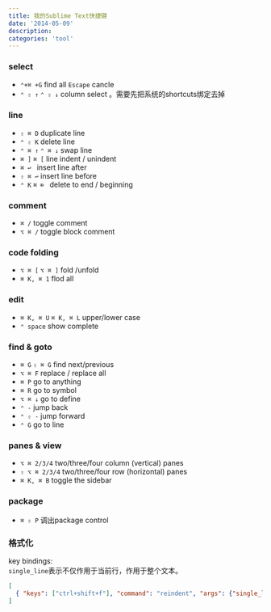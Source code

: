 ```yaml
---
title: 我的Sublime Text快捷键
date: '2014-05-09'
description:
categories: 'tool'
---
```


### select 

* `⌃+⌘ +G` find all `Escape` cancle
* `⌃ ⇧ ↑` `⌃ ⇧ ↓` column select 。需要先把系统的shortcuts绑定去掉

### line

* `⇧ ⌘ D` duplicate line
* `⌃ ⇧ K` delete line
* `⌃ ⌘ ↑`  `⌃ ⌘ ↓` swap line
* `⌘ ]` `⌘ [` line indent / unindent
* `⌘ ↩ ` insert line after
* `⇧ ⌘ ↩` insert line before
* `⌃ K`  `⌘ ⌦ ` delete to end / beginning

### comment

* `⌘ /` toggle comment
* `⌥ ⌘ /` toggle block comment

### code folding

* `⌥ ⌘ [` `⌥ ⌘ ]` fold /unfold
* `⌘ K, ⌘ 1` flod all

### edit

* `⌘ K, ⌘ U` `⌘ K, ⌘ L` upper/lower case
* `⌃ space` show complete

### find & goto

* `⌘ G` `⇧ ⌘ G` find next/previous
* `⌥ ⌘ F` replace / replace all
* `⌘ P` go to anything
* `⌘ R` go to symbol
* `⌥ ⌘ ↓` go to define
* `⌃ -` jump back
* `⌃ ⇧ -` jump forward
* `⌃ G` go to line

### panes & view

* `⌥ ⌘ 2/3/4` two/three/four column (vertical) panes
* `⇧ ⌥ ⌘ 2/3/4` two/three/four row (horizontal) panes 
* `⌘ K, ⌘ B` toggle the sidebar

### package

* `⌘ ⇧ P` 调出package control

### 格式化

key bindings:  
`single_line`表示不仅作用于当前行，作用于整个文本。  
```json
[
  { "keys": ["ctrl+shift+f"], "command": "reindent", "args": {"single_line": false}}
]
```
